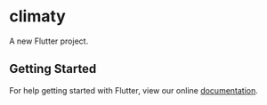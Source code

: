 # climaty

A new Flutter project.

## Getting Started

For help getting started with Flutter, view our online
[documentation](https://flutter.io/).
